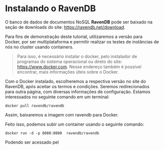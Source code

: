 # Instalando o RavenDB

O banco de dados de documentos NoSQL **RavenDB** pode ser baixado na seção de downloads do site: https://ravendb.net/download.

Para fins de demonstração deste tutorial, utilizaremos a versão para Docker, por ser multiplataforma e permitir realizar os testes de instâncias de nós no cluster usando containers.

>Para isso, é necessário instalar o docker, pelo instalador de programas do sistema operacional ou direto do site: https://www.docker.com. Nesse endereço também é possível encontrar, mais informações úteis sobre o Docker.

Com o Docker instalado, escolheremos a respectiva versão no site do RavenDB, após aceitar os termos e condições. Seremos redirecionados para outra página, com diversas informações de configuração.
Estamos interessados no seguinte comando em um terminal:

``
	docker pull ravendb/ravendb
``

Assim, baixaremos a imagem com ravendb para Docker.

Feito isso, podemos subir um container usando o seguinte comando:

``
	docker run -d -p 8080:8080  ravendb/ravendb
``

Podendo ser acessado pel



<!--stackedit_data:
eyJoaXN0b3J5IjpbLTM0NDk5NDQyLC0yNzE1OTExMjEsLTIwMD
Y4Nzg3MCw3MjY2ODg3NzIsMzY0OTEzOTAzLDE1ODE3NTc5ODIs
MTA2MzM1ODg3OSw5MDIxOTIwMzVdfQ==
-->